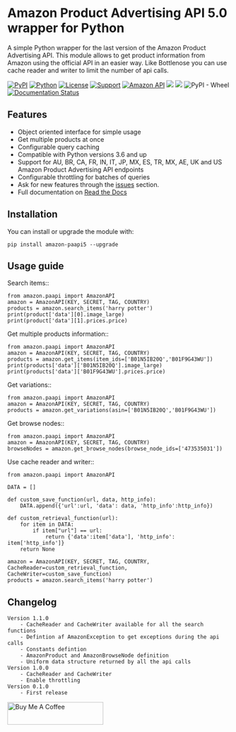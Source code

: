 Amazon Product Advertising API 5.0 wrapper for Python
=======================================================
A simple Python wrapper for the last version of the Amazon Product Advertising API. This module allows to get product information from Amazon using the official API in an easier way.
Like Bottlenose you can use cache reader and writer to limit the number of api calls.

[![PyPI](https://img.shields.io/pypi/v/amazon-paapi5)](https://pypi.org/project/amazon-paapi5/)
[![Python](https://img.shields.io/github/pipenv/locked/python-version/alefiori82/amazon-paapi5/master?label=python)](https://www.python.org/)
[![License](https://img.shields.io/badge/License-GPL--3.0-%23e83633)](https://github.com/alefiori82/amazon-paapi5/blob/master/LICENSE)
[![Support](https://img.shields.io/badge/Support-Good-brightgreen)](https://github.com/alefiori82/amazon-paapi5/issues)
[![Amazon API](https://img.shields.io/badge/Amazon%20API-5.0-%23FD9B15)](https://webservices.amazon.com/paapi5/documentation/)
![](https://github.com/alefiori82/amazon-paapi5/workflows/Upload%20Python%20Package/badge.svg)
![](https://github.com/alefiori82/amazon-paapi5/workflows/Build%20package/badge.svg)
![PyPI - Wheel](https://img.shields.io/pypi/wheel/amazon-paapi5)
[![Documentation Status](https://readthedocs.org/projects/amazon-paapi5/badge/?version=latest)](https://amazon-paapi5.readthedocs.io/en/latest/?badge=latest)

Features
--------

* Object oriented interface for simple usage
* Get multiple products at once
* Configurable query caching
* Compatible with Python versions 3.6 and up
* Support for AU, BR, CA, FR, IN, IT, JP, MX, ES, TR, MX, AE, UK and US Amazon Product Advertising API endpoints
* Configurable throttling for batches of queries
* Ask for new features through the [issues](https://github.com/alefiori82/amazon-paapi5/issues) section.
* Full documentation on [Read the Docs](https://amazon-paapi5.readthedocs.io/en/latest/)


Installation
-------------

You can install or upgrade the module with:

    pip install amazon-paapi5 --upgrade

Usage guide
-----------

Search items::

    from amazon.paapi import AmazonAPI
    amazon = AmazonAPI(KEY, SECRET, TAG, COUNTRY)
    products = amazon.search_items('harry potter')
    print(product['data'][0].image_large)
    print(product['data'][1].prices.price)

Get multiple products information::

    from amazon.paapi import AmazonAPI
    amazon = AmazonAPI(KEY, SECRET, TAG, COUNTRY)
    products = amazon.get_items(item_ids=['B01N5IB20Q','B01F9G43WU'])
    print(products['data']['B01N5IB20Q'].image_large)
    print(products['data']['B01F9G43WU'].prices.price)


Get variations::

    from amazon.paapi import AmazonAPI
    amazon = AmazonAPI(KEY, SECRET, TAG, COUNTRY)
    products = amazon.get_variations(asin=['B01N5IB20Q','B01F9G43WU'])

Get browse nodes::

    from amazon.paapi import AmazonAPI
    amazon = AmazonAPI(KEY, SECRET, TAG, COUNTRY)
    browseNodes = amazon.get_browse_nodes(browse_node_ids=['473535031'])

Use cache reader and writer::

    from amazon.paapi import AmazonAPI

    DATA = []
    
    def custom_save_function(url, data, http_info):  
        DATA.append({'url':url, 'data': data, 'http_info':http_info}) 
    
    def custom_retrieval_function(url):  
        for item in DATA:  
            if item["url"] == url: 
                return {'data':item['data'], 'http_info': item['http_info']}  
        return None
    
    amazon = AmazonAPI(KEY, SECRET, TAG, COUNTRY, CacheReader=custom_retrieval_function, CacheWriter=custom_save_function) 
    products = amazon.search_items('harry potter')



Changelog
-------------

    Version 1.1.0
        - CacheReader and CacheWriter available for all the search functions
        - Defintion af AmazonException to get exceptions during the api calls
        - Constants defintion
        - AmazonProduct and AmazonBrowseNode definition
        - Uniform data structure returned by all the api calls
    Version 1.0.0
        - CacheReader and CacheWriter
        - Enable throttling
    Version 0.1.0
        - First release

<a href="https://www.buymeacoffee.com/1jTO4Av" target="_blank"><img src="https://cdn.buymeacoffee.com/buttons/default-orange.png" alt="Buy Me A Coffee" style="height: 51px !important;width: 217px !important;" ></a>
        
        

    
